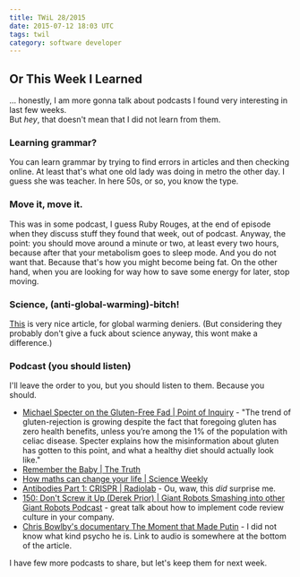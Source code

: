 ```yaml
---
title: TWiL 28/2015
date: 2015-07-12 18:03 UTC
tags: twil
category: software developer
---
```


## Or This Week I Learned 

... honestly, I am more gonna talk about podcasts I found very interesting in last few weeks.  
But *hey*, that doesn't mean that I did not learn from them.

### Learning grammar? 
You can learn grammar by trying to find errors in articles and then checking online. At least that's what one old lady was doing in metro the other day. I guess she was teacher. In here 50s, or so, you know the type.

### Move it, move it. 
This was in some podcast, I guess Ruby Rouges, at the end of episode when they discuss stuff they found that week, out of podcast.
Anyway, the point: you should move around a minute or two, at least every two hours, because after that your metabolism goes to sleep mode. And you do not want that. Because that's how you might become being fat. 
On the other hand, when you are looking for way how to save some energy for later, stop moving. 

### Science, (anti-global-warming)-bitch!
[This]( http://www.bloomberg.com/graphics/2015-whats-warming-the-world/) is very nice article, for global warming deniers. (But considering they probably don't give a fuck about science anyway, this wont make a difference.)

### Podcast (you should listen)
I'll leave the order to you, but you should listen to them. Because you should.  

* [Michael Specter on the Gluten-Free Fad | Point of Inquiry](http://www.pointofinquiry.org/michael_specter_on_the_gluten-free_fad) - "The trend of gluten-rejection is growing despite the fact that foregoing gluten has zero health benefits, unless you’re among the 1% of the population with celiac disease. Specter explains how the misinformation about gluten has gotten to this point, and what a healthy diet should actually look like."
* [Remember the Baby | The Truth](http://thetruthpodcast.com/Story/Entries/2015/6/4_Remember_the_Baby.html)
* [How maths can change your life | Science Weekly](http://www.theguardian.com/science/audio/2015/jun/05/mathematics)
* [ Antibodies Part 1: CRISPR | Radiolab](http://www.radiolab.org/story/antibodies-part-1-crispr/) - Ou, waw, this *did* surprise me.
* [150: Don't Screw it Up (Derek Prior) | Giant Robots Smashing into other Giant Robots Podcast](http://giantrobots.fm/150) - great talk about how to implement code review culture in your company.
* [Chris Bowlby's documentary The Moment that Made Putin](http://www.bbc.com/news/magazine-32066222) - I did not know what kind psycho he is. Link to audio is somewhere at the bottom of the article. 

I have few more podcasts to share, but let's keep them for next week. 